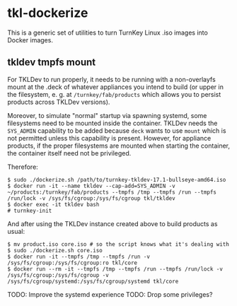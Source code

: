 # tkl-dockerize

This is a generic set of utilities to turn TurnKey Linux .iso images into Docker images.

## tkldev tmpfs mount

For TKLDev to run properly, it needs to be running with a non-overlayfs mount at the .deck of whatever appliances you intend to build (or upper in the filesystem, e. g. at `/turnkey/fab/products` which allows you to persist products across TKLDev versions).

Moreover, to simulate "normal" startup via spawning systemd, some filesystems need to be mounted inside the container.  TKLDev needs the `SYS_ADMIN` capability to be added because `deck` wants to use `mount` which is not permitted unless this capability is present. However, for appliance products, if the proper filesystems are mounted when starting the container, the container itself need not be privileged.

Therefore:

```shell
$ sudo ./dockerize.sh /path/to/turnkey-tkldev-17.1-bullseye-amd64.iso
$ docker run -it --name tkldev --cap-add=SYS_ADMIN -v ~/products:/turnkey/fab/products --tmpfs /tmp --tmpfs /run --tmpfs /run/lock -v /sys/fs/cgroup:/sys/fs/cgroup tkl/tkldev 
$ docker exec -it tkldev bash
# turnkey-init
```

And after using the TKLDev instance created above to build products as usual:

```shell
$ mv product.iso core.iso # so the script knows what it's dealing with
$ sudo ./dockerize.sh core.iso
$ docker run -it --tmpfs /tmp --tmpfs /run -v /sys/fs/cgroup:/sys/fs/cgroup:ro tkl/core
$ docker run --rm -it --tmpfs /tmp --tmpfs /run --tmpfs /run/lock -v /sys/fs/cgroup:/sys/fs/cgroup -v /sys/fs/cgroup/systemd:/sys/fs/cgroup/systemd tkl/core
```

TODO: Improve the systemd experience
TODO: Drop some privileges?
